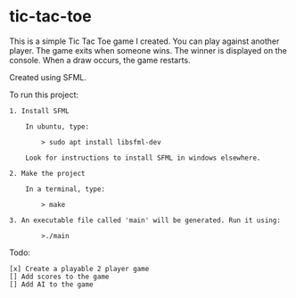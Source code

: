 # tic-tac-toe
This is a simple Tic Tac Toe game I created.
You can play against another player.
The game exits when someone wins. The winner is displayed on the console.
When a draw occurs, the game restarts.

Created using SFML.

To run this project:

    1. Install SFML
    
        In ubuntu, type:
        
            > sudo apt install libsfml-dev
            
        Look for instructions to install SFML in windows elsewhere.
        
    2. Make the project
    
        In a terminal, type:
        
            > make
            
    3. An executable file called 'main' will be generated. Run it using:
    
            >./main
            

Todo:

    [x] Create a playable 2 player game
    [] Add scores to the game
    [] Add AI to the game
    
